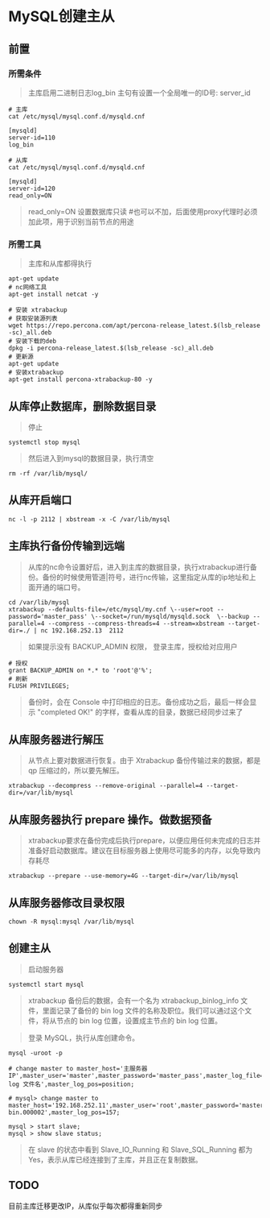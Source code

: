 # MySQL创建主从

## 前置
### 所需条件
> 主库启用二进制日志log_bin
> 主句有设置一个全局唯一的ID号: server_id

```
# 主库
cat /etc/mysql/mysql.conf.d/mysqld.cnf

[mysqld]
server-id=110
log_bin

# 从库
cat /etc/mysql/mysql.conf.d/mysqld.cnf

[mysqld]
server-id=120
read_only=ON

```
> read_only=ON  设置数据库只读  #也可以不加，后面使用proxy代理时必须加此项，用于识别当前节点的用途

### 所需工具

> 主库和从库都得执行

```
apt-get update
# nc网络工具
apt-get install netcat -y 

# 安装 xtrabackup
# 获取安装源列表
wget https://repo.percona.com/apt/percona-release_latest.$(lsb_release -sc)_all.deb
# 安装下载的deb
dpkg -i percona-release_latest.$(lsb_release -sc)_all.deb
# 更新源
apt-get update
# 安装xtrabackup
apt-get install percona-xtrabackup-80 -y

```

## 从库停止数据库，删除数据目录
> 停止
```
systemctl stop mysql
```
> 然后进入到mysql的数据目录，执行清空
```
rm -rf /var/lib/mysql/
```

## 从库开启端口

```
nc -l -p 2112 | xbstream -x -C /var/lib/mysql
```

## 主库执行备份传输到远端
> 从库的nc命令设置好后，进入到主库的数据目录，执行xtrabackup进行备份。备份的时候使用管道|符号，进行nc传输，这里指定从库的ip地址和上面开通的端口号。

```
cd /var/lib/mysql
xtrabackup --defaults-file=/etc/mysql/my.cnf \--user=root --password='master_pass' \--socket=/run/mysqld/mysqld.sock  \--backup --parallel=4 --compress --compress-threads=4 --stream=xbstream --target-dir=./ | nc 192.168.252.13  2112
```
> 如果提示没有 BACKUP_ADMIN 权限， 登录主库，授权给对应用户
```
# 授权
grant BACKUP_ADMIN on *.* to 'root'@'%';
# 刷新
FLUSH PRIVILEGES;
```
>备份时，会在 Console 中打印相应的日志。备份成功之后，最后一样会显示 "completed OK!" 的字样，查看从库的目录，数据已经同步过来了

## 从库服务器进行解压
> 从节点上要对数据进行恢复。由于 Xtrabackup 备份传输过来的数据，都是 qp 压缩过的，所以要先解压。
```
xtrabackup --decompress --remove-original --parallel=4 --target-dir=/var/lib/mysql
```

## 从库服务器执行 prepare 操作。做数据预备
> xtrabackup要求在备份完成后执行prepare，以便应用任何未完成的日志并准备好启动数据库。建议在目标服务器上使用尽可能多的内存，以免导致内存耗尽

```
xtrabackup --prepare --use-memory=4G --target-dir=/var/lib/mysql
```

## 从库服务器修改目录权限
```
chown -R mysql:mysql /var/lib/mysql
```


## 创建主从

> 启动服务器
```
systemctl start mysql
```
> xtrabackup 备份后的数据，会有一个名为 xtrabackup_binlog_info 文件，里面记录了备份的 bin log 文件的名称及职位。我们可以通过这个文件，将从节点的 bin log 位置，设置成主节点的 bin log 位置。

> 登录 MySQL，执行从库创建命令。

```
mysql -uroot -p

# change master to master_host='主服务器 IP',master_user='master',master_password='master_pass',master_log_file='bin-log 文件名',master_log_pos=position;

# mysql> change master to master_host='192.168.252.11',master_user='root',master_password='master_pass',master_log_file='mysql-bin.000002',master_log_pos=157;

mysql > start slave;
mysql > show slave status;

```
> 在 slave 的状态中看到 Slave_IO_Running 和 Slave_SQL_Running 都为 Yes，表示从库已经连接到了主库，并且正在复制数据。

## TODO

目前主库迁移更改IP，从库似乎每次都得重新同步




